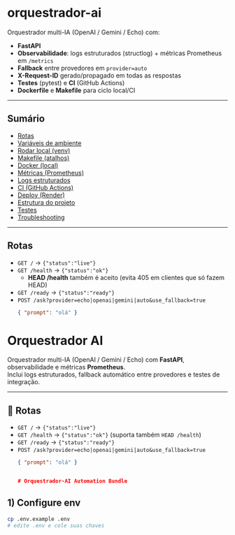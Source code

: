 # orquestrador-ai

Orquestrador multi-IA (OpenAI / Gemini / Echo) com:
- **FastAPI**
- **Observabilidade**: logs estruturados (structlog) + métricas Prometheus em `/metrics`
- **Fallback** entre provedores em `provider=auto`
- **X-Request-ID** gerado/propagado em todas as respostas
- **Testes** (pytest) e **CI** (GitHub Actions)
- **Dockerfile** e **Makefile** para ciclo local/CI

---

## Sumário
- [Rotas](#rotas)
- [Variáveis de ambiente](#variáveis-de-ambiente)
- [Rodar local (venv)](#rodar-local-venv)
- [Makefile (atalhos)](#makefile-atalhos)
- [Docker (local)](#docker-local)
- [Métricas (Prometheus)](#métricas-prometheus)
- [Logs estruturados](#logs-estruturados)
- [CI (GitHub Actions)](#ci-github-actions)
- [Deploy (Render)](#deploy-render)
- [Estrutura do projeto](#estrutura-do-projeto)
- [Testes](#testes)
- [Troubleshooting](#troubleshooting)

---

## Rotas

- `GET /` → `{"status":"live"}`
- `GET /health` → `{"status":"ok"}`  
  - **HEAD /health** também é aceito (evita 405 em clientes que só fazem HEAD)
- `GET /ready` → `{"status":"ready"}`
- `POST /ask?provider=echo|openai|gemini|auto&use_fallback=true`
  ```json
  { "prompt": "olá" }

# Orquestrador AI

Orquestrador multi-IA (OpenAI / Gemini / Echo) com **FastAPI**, observabilidade e métricas **Prometheus**.  
Inclui logs estruturados, fallback automático entre provedores e testes de integração.

---

## 🚀 Rotas

- `GET /` → `{"status":"live"}`
- `GET /health` → `{"status":"ok"}` (suporta também `HEAD /health`)
- `GET /ready` → `{"status":"ready"}`
- `POST /ask?provider=echo|openai|gemini|auto&use_fallback=true`
  ```json
  { "prompt": "olá" }


  # Orquestrador-AI Automation Bundle

## 1) Configure env
```bash
cp .env.example .env
# edite .env e cole suas chaves



